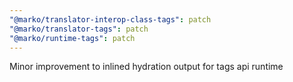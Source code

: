 ```yaml
---
"@marko/translator-interop-class-tags": patch
"@marko/translator-tags": patch
"@marko/runtime-tags": patch
---
```


Minor improvement to inlined hydration output for tags api runtime

